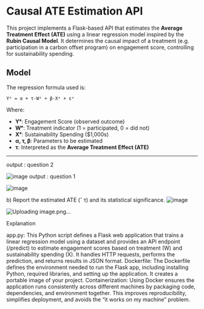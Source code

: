 
# Causal ATE Estimation API

This project implements a Flask-based API that estimates the **Average Treatment Effect (ATE)** using a linear regression model inspired by the **Rubin Causal Model**. It determines the causal impact of a treatment (e.g. participation in a carbon offset program) on engagement score, controlling for sustainability spending.

##  Model

The regression formula used is:

```
Yᵉ = α + τ·Wᵉ + β·Xᵉ + εᵉ
```

Where:
- **Yᵉ**: Engagement Score (observed outcome)
- **Wᵉ**: Treatment indicator (1 = participated, 0 = did not)
- **Xᵉ**: Sustainability Spending ($1,000s)
- **α, τ, β**: Parameters to be estimated
- **τ**: Interpreted as the **Average Treatment Effect (ATE)**

---

output : question 2 

![image](https://github.com/user-attachments/assets/ece2b720-d853-4ce9-ab15-1c340e957f6c)
output : question 1 

![image](https://github.com/user-attachments/assets/fbd2bc6d-6ddf-401b-a447-9040e591d574)

b) Report the estimated ATE (ˆ τ) and its statistical significance.
![image](https://github.com/user-attachments/assets/416c2c85-a745-4174-b760-9d02e1259a40)

![Uploading image.png…]()


Explanation

app.py: This Python script defines a Flask web application that trains a linear regression model using a dataset and provides an API endpoint (/predict) to estimate engagement scores based on treatment (W) and sustainability spending (X). It handles HTTP requests, performs the prediction, and returns results in JSON format.
Dockerfile: The Dockerfile defines the environment needed to run the Flask app, including installing Python, required libraries, and setting up the application. It creates a portable image of your project.
Containerization: Using Docker ensures the application runs consistently across different machines by packaging code, dependencies, and environment together. This improves reproducibility, simplifies deployment, and avoids the “it works on my machine” problem.




